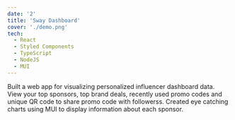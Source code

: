 ```yaml
---
date: '2'
title: 'Sway Dashboard'
cover: './demo.png'
tech:
  - React
  - Styled Components
  - TypeScript
  - NodeJS
  - MUI
---
```


Built a web app for visualizing personalized influencer dashboard data. View your top sponsors, top brand deals, recently used promo codes and unique QR code to share promo code with followerss. Created eye catching charts using MUI to display information about each sponsor.
